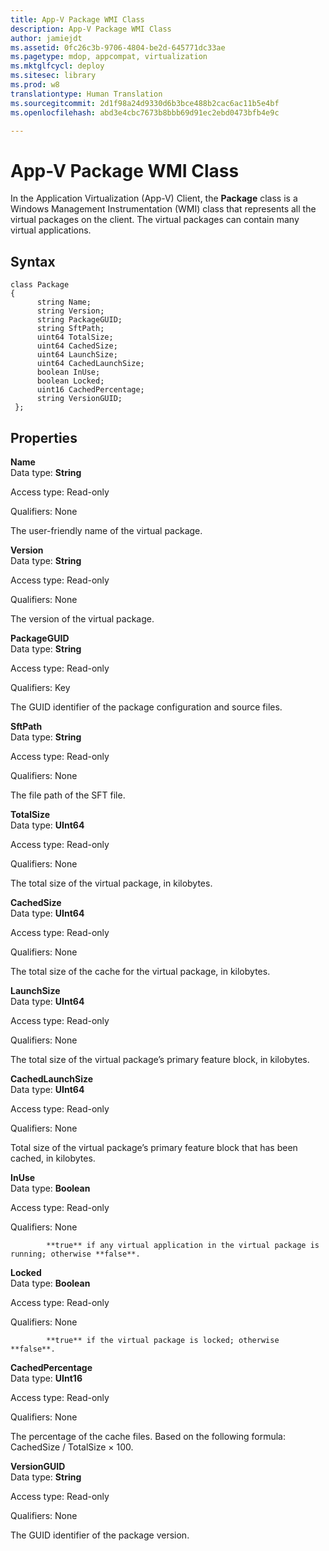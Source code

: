 ```yaml
---
title: App-V Package WMI Class
description: App-V Package WMI Class
author: jamiejdt
ms.assetid: 0fc26c3b-9706-4804-be2d-645771dc33ae
ms.pagetype: mdop, appcompat, virtualization
ms.mktglfcycl: deploy
ms.sitesec: library
ms.prod: w8
translationtype: Human Translation
ms.sourcegitcommit: 2d1f98a24d9330d6b3bce488b2cac6ac11b5e4bf
ms.openlocfilehash: abd3e4cbc7673b8bbb69d91ec2ebd0473bfb4e9c

---
```



# App-V Package WMI Class


In the Application Virtualization (App-V) Client, the **Package** class is a Windows Management Instrumentation (WMI) class that represents all the virtual packages on the client. The virtual packages can contain many virtual applications.

## Syntax


``` syntax
class Package
{
      string Name;
      string Version;
      string PackageGUID;
      string SftPath;
      uint64 TotalSize;
      uint64 CachedSize;
      uint64 LaunchSize;
      uint64 CachedLaunchSize;
      boolean InUse;
      boolean Locked;
      uint16 CachedPercentage;
      string VersionGUID;
 };
```

## Properties


<a href="" id="name"></a>**Name**  
Data type: **String**

Access type: Read-only

Qualifiers: None

The user-friendly name of the virtual package.

<a href="" id="version"></a>**Version**  
Data type: **String**

Access type: Read-only

Qualifiers: None

The version of the virtual package.

<a href="" id="packageguid"></a>**PackageGUID**  
Data type: **String**

Access type: Read-only

Qualifiers: Key

The GUID identifier of the package configuration and source files.

<a href="" id="sftpath"></a>**SftPath**  
Data type: **String**

Access type: Read-only

Qualifiers: None

The file path of the SFT file.

<a href="" id="totalsize"></a>**TotalSize**  
Data type: **UInt64**

Access type: Read-only

Qualifiers: None

The total size of the virtual package, in kilobytes.

<a href="" id="cachedsize"></a>**CachedSize**  
Data type: **UInt64**

Access type: Read-only

Qualifiers: None

The total size of the cache for the virtual package, in kilobytes.

<a href="" id="launchsize"></a>**LaunchSize**  
Data type: **UInt64**

Access type: Read-only

Qualifiers: None

The total size of the virtual package’s primary feature block, in kilobytes.

<a href="" id="cachedlaunchsize"></a>**CachedLaunchSize**  
Data type: **UInt64**

Access type: Read-only

Qualifiers: None

Total size of the virtual package’s primary feature block that has been cached, in kilobytes.

<a href="" id="inuse"></a>**InUse**  
Data type: **Boolean**

Access type: Read-only

Qualifiers: None


            **true** if any virtual application in the virtual package is running; otherwise **false**.

<a href="" id="locked"></a>**Locked**  
Data type: **Boolean**

Access type: Read-only

Qualifiers: None


            **true** if the virtual package is locked; otherwise **false**.

<a href="" id="cachedpercentage"></a>**CachedPercentage**  
Data type: **UInt16**

Access type: Read-only

Qualifiers: None

The percentage of the cache files. Based on the following formula: CachedSize / TotalSize × 100.

<a href="" id="versionguid"></a>**VersionGUID**  
Data type: **String**

Access type: Read-only

Qualifiers: None

The GUID identifier of the package version.

 

 








<!--HONumber=Jun16_HO4-->


